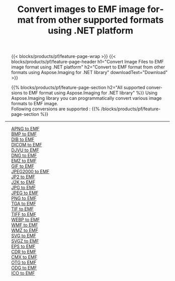﻿---
title: Convert images to EMF image format from other supported formats using .NET platform 
weight: 3920
url: /net/conversion/to/emf 
lang: en
langdirlevel: 2
locales: zh-hans,ja,it,ru,de,es,fr,nl,id,lt,pl,pt,vi,tr,ko,zh-hant,ar,hi,th,sv,cs,uk,he
description: Using Aspose.Imaging for .NET library it is easy to convert to EMF from other supported image formats
---

{{< blocks/products/pf/feature-page-wrap >}}
{{< blocks/products/pf/feature-page-header h1="Convert Image Files to EMF image format using .NET platform" h2="Convert to EMF format from other formats using Aspose.Imaging for .NET library" downloadText="Download" >}}


{{% blocks/products/pf/feature-page-section  h2="All supported conversions to EMF format using Aspose.Imaging for .NET library" %}}
Using Aspose.Imaging library you can programmatically convert various image formats to EMF image.
<br/>
Following conversions are supported :
{{% /blocks/products/pf/feature-page-section %}}
<div class="container-fluid productfamilypage bg-gray">
    <div class="convertypes bg-gray agp-content section">
        <div class="container">
		<hr style="margin-left:-20px;"/>
		<div class="row other-converters">
		    <div class='col-md-2 other-converter remove-lp remove-rp'><a href="/imaging/net/conversion/apng-to-emf" >APNG to EMF</a></div>
<div class='col-md-2 other-converter remove-lp remove-rp'><a href="/imaging/net/conversion/bmp-to-emf" >BMP to EMF</a></div>
<div class='col-md-2 other-converter remove-lp remove-rp'><a href="/imaging/net/conversion/dib-to-emf" >DIB to EMF</a></div>
<div class='col-md-2 other-converter remove-lp remove-rp'><a href="/imaging/net/conversion/dicom-to-emf" >DICOM to EMF</a></div>
<div class='col-md-2 other-converter remove-lp remove-rp'><a href="/imaging/net/conversion/djvu-to-emf" >DJVU to EMF</a></div>
<div class='col-md-2 other-converter remove-lp remove-rp'><a href="/imaging/net/conversion/dng-to-emf" >DNG to EMF</a></div>
<div class='col-md-2 other-converter remove-lp remove-rp'><a href="/imaging/net/conversion/emz-to-emf" >EMZ to EMF</a></div>
<div class='col-md-2 other-converter remove-lp remove-rp'><a href="/imaging/net/conversion/gif-to-emf" >GIF to EMF</a></div>
<div class='col-md-2 other-converter remove-lp remove-rp'><a href="/imaging/net/conversion/jpeg2000-to-emf" >JPEG2000 to EMF</a></div>
<div class='col-md-2 other-converter remove-lp remove-rp'><a href="/imaging/net/conversion/jp2-to-emf" >JP2 to EMF</a></div>
<div class='col-md-2 other-converter remove-lp remove-rp'><a href="/imaging/net/conversion/j2k-to-emf" >J2K to EMF</a></div>
<div class='col-md-2 other-converter remove-lp remove-rp'><a href="/imaging/net/conversion/jpg-to-emf" >JPG to EMF</a></div>
<div class='col-md-2 other-converter remove-lp remove-rp'><a href="/imaging/net/conversion/jpeg-to-emf" >JPEG to EMF</a></div>
<div class='col-md-2 other-converter remove-lp remove-rp'><a href="/imaging/net/conversion/png-to-emf" >PNG to EMF</a></div>
<div class='col-md-2 other-converter remove-lp remove-rp'><a href="/imaging/net/conversion/tga-to-emf" >TGA to EMF</a></div>
<div class='col-md-2 other-converter remove-lp remove-rp'><a href="/imaging/net/conversion/tif-to-emf" >TIF to EMF</a></div>
<div class='col-md-2 other-converter remove-lp remove-rp'><a href="/imaging/net/conversion/tiff-to-emf" >TIFF to EMF</a></div>
<div class='col-md-2 other-converter remove-lp remove-rp'><a href="/imaging/net/conversion/webp-to-emf" >WEBP to EMF</a></div>
<div class='col-md-2 other-converter remove-lp remove-rp'><a href="/imaging/net/conversion/wmf-to-emf" >WMF to EMF</a></div>
<div class='col-md-2 other-converter remove-lp remove-rp'><a href="/imaging/net/conversion/wmz-to-emf" >WMZ to EMF</a></div>
<div class='col-md-2 other-converter remove-lp remove-rp'><a href="/imaging/net/conversion/svg-to-emf" >SVG to EMF</a></div>
<div class='col-md-2 other-converter remove-lp remove-rp'><a href="/imaging/net/conversion/svgz-to-emf" >SVGZ to EMF</a></div>
<div class='col-md-2 other-converter remove-lp remove-rp'><a href="/imaging/net/conversion/eps-to-emf" >EPS to EMF</a></div>
<div class='col-md-2 other-converter remove-lp remove-rp'><a href="/imaging/net/conversion/cdr-to-emf" >CDR to EMF</a></div>
<div class='col-md-2 other-converter remove-lp remove-rp'><a href="/imaging/net/conversion/cmx-to-emf" >CMX to EMF</a></div>
<div class='col-md-2 other-converter remove-lp remove-rp'><a href="/imaging/net/conversion/otg-to-emf" >OTG to EMF</a></div>
<div class='col-md-2 other-converter remove-lp remove-rp'><a href="/imaging/net/conversion/odg-to-emf" >ODG to EMF</a></div>
<div class='col-md-2 other-converter remove-lp remove-rp'><a href="/imaging/net/conversion/ico-to-emf" >ICO to EMF</a></div>
                </div>
        </div>
    </div>
</div>
<br/>

